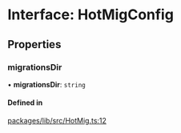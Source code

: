 # Interface: HotMigConfig

## Properties

### migrationsDir

• **migrationsDir**: `string`

#### Defined in

[packages/lib/src/HotMig.ts:12](https://github.com/Knaackee/hotmig/blob/0e874e9/packages/lib/src/HotMig.ts#L12)
